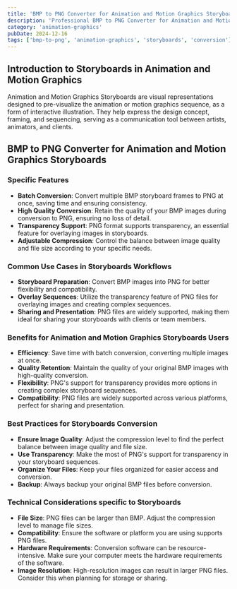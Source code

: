 ```yaml
---
title: 'BMP to PNG Converter for Animation and Motion Graphics Storyboards'
description: 'Professional BMP to PNG Converter for Animation and Motion Graphics Storyboards. Optimized for Animation and Motion Graphics storyboards workflows.'
category: 'animation-graphics'
pubDate: 2024-12-16
tags: ['bmp-to-png', 'animation-graphics', 'storyboards', 'conversion']
---
```


## Introduction to Storyboards in Animation and Motion Graphics 

Animation and Motion Graphics Storyboards are visual representations designed to pre-visualize the animation or motion graphics sequence, as a form of interactive illustration. They help express the design concept, framing, and sequencing, serving as a communication tool between artists, animators, and clients.

## BMP to PNG Converter for Animation and Motion Graphics Storyboards

### Specific Features

- **Batch Conversion**: Convert multiple BMP storyboard frames to PNG at once, saving time and ensuring consistency.
- **High Quality Conversion**: Retain the quality of your BMP images during conversion to PNG, ensuring no loss of detail.
- **Transparency Support**: PNG format supports transparency, an essential feature for overlaying images in storyboards.
- **Adjustable Compression**: Control the balance between image quality and file size according to your specific needs.

### Common Use Cases in Storyboards Workflows

- **Storyboard Preparation**: Convert BMP images into PNG for better flexibility and compatibility.
- **Overlay Sequences**: Utilize the transparency feature of PNG files for overlaying images and creating complex sequences.
- **Sharing and Presentation**: PNG files are widely supported, making them ideal for sharing your storyboards with clients or team members.

### Benefits for Animation and Motion Graphics Storyboards Users

- **Efficiency**: Save time with batch conversion, converting multiple images at once.
- **Quality Retention**: Maintain the quality of your original BMP images with high-quality conversion.
- **Flexibility**: PNG's support for transparency provides more options in creating complex storyboard sequences.
- **Compatibility**: PNG files are widely supported across various platforms, perfect for sharing and presentation.

### Best Practices for Storyboards Conversion

- **Ensure Image Quality**: Adjust the compression level to find the perfect balance between image quality and file size.
- **Use Transparency**: Make the most of PNG's support for transparency in your storyboard sequences.
- **Organize Your Files**: Keep your files organized for easier access and conversion.
- **Backup**: Always backup your original BMP files before conversion.

### Technical Considerations specific to Storyboards

- **File Size**: PNG files can be larger than BMP. Adjust the compression level to manage file sizes.
- **Compatibility**: Ensure the software or platform you are using supports PNG files.
- **Hardware Requirements**: Conversion software can be resource-intensive. Make sure your computer meets the hardware requirements of the software.
- **Image Resolution**: High-resolution images can result in larger PNG files. Consider this when planning for storage or sharing.